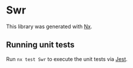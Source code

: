 # Swr

This library was generated with [Nx](https://nx.dev).

## Running unit tests

Run `nx test Swr` to execute the unit tests via [Jest](https://jestjs.io).
